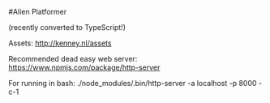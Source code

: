 #Alien Platformer

(recently converted to TypeScript!)

Assets:
http://kenney.nl/assets

Recommended dead easy web server:
https://www.npmjs.com/package/http-server

For running in bash:
./node_modules/.bin/http-server -a localhost -p 8000 -c-1